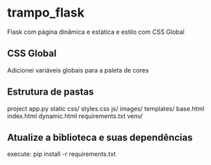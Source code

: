 # trampo_flask 
Flask com página dinâmica e estática e estilo com CSS Global

## CSS Global
Adicionei variáveis globais para a paleta de cores

## Estrutura de pastas
project
app.py
static
css/
 styles.css
 js/
 images/
templates/
 base.html
 index.html
 dynamic.html
requirements.txt
venv/

## Atualize a biblioteca e suas dependências
execute: pip install -r requirements.txt

